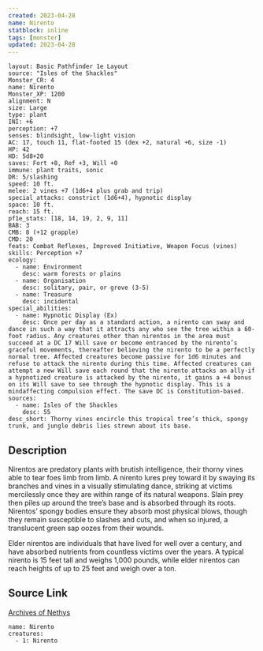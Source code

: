 ```yaml
---
created: 2023-04-28
name: Nirento
statblock: inline
tags: [monster]
updated: 2023-04-28
---
```

```statblock
layout: Basic Pathfinder 1e Layout
source: "Isles of the Shackles"
Monster_CR: 4
name: Nirento
Monster_XP: 1200
alignment: N
size: Large
type: plant
INI: +6
perception: +7
senses: blindsight, low-light vision
AC: 17, touch 11, flat-footed 15 (dex +2, natural +6, size -1)
HP: 42
HD: 5d8+20
saves: Fort +8, Ref +3, Will +0
immune: plant traits, sonic
DR: 5/slashing
speed: 10 ft.
melee: 2 vines +7 (1d6+4 plus grab and trip)
special_attacks: constrict (1d6+4), hypnotic display
space: 10 ft.
reach: 15 ft.
pf1e_stats: [18, 14, 19, 2, 9, 11]
BAB: 3
CMB: 8 (+12 grapple)
CMD: 20
feats: Combat Reflexes, Improved Initiative, Weapon Focus (vines)
skills: Perception +7
ecology:
  - name: Environment
    desc: warm forests or plains
  - name: Organisation
    desc: solitary, pair, or grove (3-5)
  - name: Treasure
    desc: incidental
special_abilities:
  - name: Hypnotic Display (Ex)
    desc: Once per day as a standard action, a nirento can sway and dance in such a way that it attracts any who see the tree within a 60-foot radius. Any creatures other than nirentos in the area must succeed at a DC 17 Will save or become entranced by the nirento’s graceful movements, thereafter believing the nirento to be a perfectly normal tree. Affected creatures become passive for 1d6 minutes and refuse to attack the nirento during this time. Affected creatures can attempt a new Will save each round that the nirento attacks an ally-if a hypnotized creature is attacked by the nirento, it gains a +4 bonus on its Will save to see through the hypnotic display. This is a mindaffecting compulsion effect. The save DC is Constitution-based.
sources:
  - name: Isles of the Shackles
    desc: 55
desc_short: Thorny vines encircle this tropical tree’s thick, spongy trunk, and jungle debris lies strewn about its base.
```
## Description
Nirentos are predatory plants with brutish intelligence, their thorny vines able to tear foes limb from limb. A nirento lures prey toward it by swaying its branches and vines in a visually stimulating dance, striking at victims mercilessly once they are within range of its natural weapons. Slain prey then piles up around the tree’s base and is absorbed through its roots. Nirentos’ spongy bodies ensure they absorb most physical blows, though they remain susceptible to slashes and cuts, and when so injured, a translucent green sap oozes from their wounds.

Elder nirentos are individuals that have lived for well over a century, and have absorbed nutrients from countless victims over the years. A typical nirento is 15 feet tall and weighs 1,000 pounds, while elder nirentos can reach heights of up to 25 feet and weigh over a ton.
## Source Link
[Archives of Nethys](https://aonprd.com/MonsterDisplay.aspx?ItemName=Nirento)
```encounter-table
name: Nirento
creatures:
  - 1: Nirento
```
